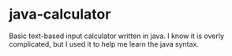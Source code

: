 # java-calculator
Basic text-based input calculator written in java.
I know it is overly complicated, but I used it to help me learn the java syntax.
